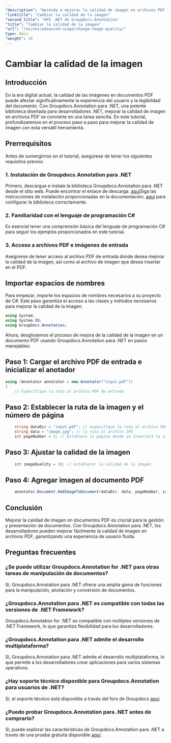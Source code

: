 ```yaml
---
"description": "Aprenda a mejorar la calidad de imagen en archivos PDF con Groupdocs.Annotation para .NET. Siga nuestra guía paso a paso."
"linktitle": "Cambiar la calidad de la imagen"
"second_title": "API .NET de GroupDocs.Annotation"
"title": "Cambiar la calidad de la imagen"
"url": "/es/net/advanced-usage/change-image-quality/"
type: docs
"weight": 10
---
```


# Cambiar la calidad de la imagen

## Introducción
En la era digital actual, la calidad de las imágenes en documentos PDF puede afectar significativamente la experiencia del usuario y la legibilidad del documento. Con Groupdocs.Annotation para .NET, una potente biblioteca diseñada para desarrolladores .NET, mejorar la calidad de imagen en archivos PDF se convierte en una tarea sencilla. En este tutorial, profundizaremos en el proceso paso a paso para mejorar la calidad de imagen con esta versátil herramienta.
## Prerrequisitos
Antes de sumergirnos en el tutorial, asegúrese de tener los siguientes requisitos previos:
### 1. Instalación de Groupdocs.Annotation para .NET
Primero, descargue e instale la biblioteca Groupdocs.Annotation para .NET desde el sitio web. Puede encontrar el enlace de descarga. [aquí](https://releases.groupdocs.com/annotation/net/)Siga las instrucciones de instalación proporcionadas en la documentación. [aquí](https://tutorials.groupdocs.com/annotation/net/) para configurar la biblioteca correctamente.
### 2. Familiaridad con el lenguaje de programación C#
Es esencial tener una comprensión básica del lenguaje de programación C# para seguir los ejemplos proporcionados en este tutorial.
### 3. Acceso a archivos PDF e imágenes de entrada
Asegúrese de tener acceso al archivo PDF de entrada donde desea mejorar la calidad de la imagen, así como al archivo de imagen que desea insertar en el PDF.

## Importar espacios de nombres
Para empezar, importe los espacios de nombres necesarios a su proyecto de C#. Este paso garantiza el acceso a las clases y métodos necesarios para mejorar la calidad de la imagen.

```csharp
using System;
using System.IO;
using GroupDocs.Annotation;
```

Ahora, desglosemos el proceso de mejora de la calidad de la imagen en un documento PDF usando Groupdocs.Annotation para .NET en pasos manejables:
## Paso 1: Cargar el archivo PDF de entrada e inicializar el anotador
```csharp
using (Annotator annotator = new Annotator("input.pdf"))
{
    // Especifique la ruta al archivo PDF de entrada
```
## Paso 2: Establecer la ruta de la imagen y el número de página
```csharp
    string dataDir = "input.pdf"; // especifique la ruta al archivo PDF de entrada
    string data = "image.jpg"; // la ruta al archivo JPG
    int pageNumber = 1; // Establece la página donde se insertará la imagen
```
## Paso 3: Ajustar la calidad de la imagen
```csharp
    int imageQuality = 10; // establecer la calidad de la imagen
```
## Paso 4: Agregar imagen al documento PDF
```csharp
    annotator.Document.AddImageToDocument(dataDir, data, pageNumber, imageQuality);
```

## Conclusión
Mejorar la calidad de imagen en documentos PDF es crucial para la gestión y presentación de documentos. Con Groupdocs.Annotation para .NET, los desarrolladores pueden mejorar fácilmente la calidad de imagen en archivos PDF, garantizando una experiencia de usuario fluida.
## Preguntas frecuentes
### ¿Se puede utilizar Groupdocs.Annotation for .NET para otras tareas de manipulación de documentos?
Sí, Groupdocs.Annotation para .NET ofrece una amplia gama de funciones para la manipulación, anotación y conversión de documentos.
### ¿Groupdocs.Annotation para .NET es compatible con todas las versiones de .NET Framework?
Groupdocs.Annotation for .NET es compatible con múltiples versiones de .NET Framework, lo que garantiza flexibilidad para los desarrolladores.
### ¿Groupdocs.Annotation para .NET admite el desarrollo multiplataforma?
Sí, Groupdocs.Annotation para .NET admite el desarrollo multiplataforma, lo que permite a los desarrolladores crear aplicaciones para varios sistemas operativos.
### ¿Hay soporte técnico disponible para Groupdocs.Annotation para usuarios de .NET?
Sí, el soporte técnico está disponible a través del foro de Groupdocs [aquí](https://forum.groupdocs.com/c/annotation/10).
### ¿Puedo probar Groupdocs.Annotation para .NET antes de comprarlo?
Sí, puede explorar las características de Groupdocs.Annotation para .NET a través de una prueba gratuita disponible [aquí](https://releases.groupdocs.com/).